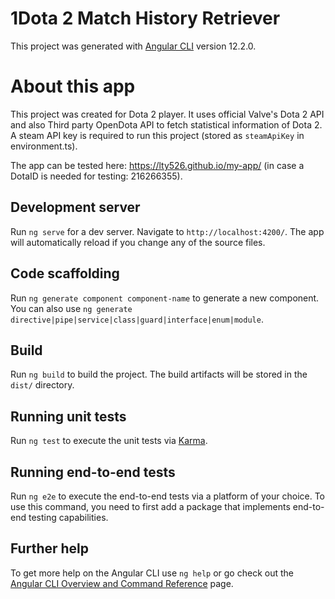 # 1Dota 2 Match History Retriever

This project was generated with [Angular CLI](https://github.com/angular/angular-cli) version 12.2.0.

# About this app

This project was created for Dota 2 player. It uses official Valve's Dota 2 API and also Third party OpenDota API to fetch statistical information of Dota 2. <br>
A steam API key is required to run this project (stored as `steamApiKey` in environment.ts). <br>

The app can be tested here:
https://lty526.github.io/my-app/ (in case a DotaID is needed for testing: 216266355).

## Development server

Run `ng serve` for a dev server. Navigate to `http://localhost:4200/`. The app will automatically reload if you change any of the source files.

## Code scaffolding

Run `ng generate component component-name` to generate a new component. You can also use `ng generate directive|pipe|service|class|guard|interface|enum|module`.

## Build

Run `ng build` to build the project. The build artifacts will be stored in the `dist/` directory.

## Running unit tests

Run `ng test` to execute the unit tests via [Karma](https://karma-runner.github.io).

## Running end-to-end tests

Run `ng e2e` to execute the end-to-end tests via a platform of your choice. To use this command, you need to first add a package that implements end-to-end testing capabilities.

## Further help

To get more help on the Angular CLI use `ng help` or go check out the [Angular CLI Overview and Command Reference](https://angular.io/cli) page.
